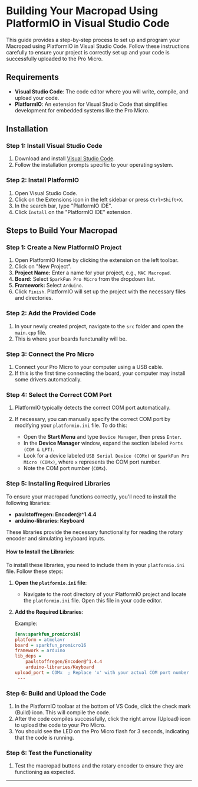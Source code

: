# Building Your Macropad Using PlatformIO in Visual Studio Code

This guide provides a step-by-step process to set up and program your Macropad using PlatformIO in Visual Studio Code. Follow these instructions carefully to ensure your project is correctly set up and your code is successfully uploaded to the Pro Micro.

## Requirements

- **Visual Studio Code**: The code editor where you will write, compile, and upload your code.
- **PlatformIO**: An extension for Visual Studio Code that simplifies development for embedded systems like the Pro Micro.

## Installation

### Step 1: Install Visual Studio Code

1. Download and install [Visual Studio Code](https://code.visualstudio.com/).
2. Follow the installation prompts specific to your operating system.

### Step 2: Install PlatformIO

1. Open Visual Studio Code.
2. Click on the Extensions icon in the left sidebar or press `Ctrl+Shift+X`.
3. In the search bar, type "PlatformIO IDE".
4. Click `Install` on the "PlatformIO IDE" extension.

## Steps to Build Your Macropad

### Step 1: Create a New PlatformIO Project

1. Open PlatformIO Home by clicking the extension on the left toolbar.
2. Click on "New Project".
3. **Project Name:** Enter a name for your project, e.g., `MAC Macropad`.
4. **Board:** Select `SparkFun Pro Micro` from the dropdown list.
5. **Framework:** Select `Arduino`.
6. Click `Finish`. PlatformIO will set up the project with the necessary files and directories.

### Step 2: Add the Provided Code

1. In your newly created project, navigate to the `src` folder and open the `main.cpp` file.
2. This is where your boards functunality will be.

### Step 3: Connect the Pro Micro

1. Connect your Pro Micro to your computer using a USB cable.
2. If this is the first time connecting the board, your computer may install some drivers automatically.

### Step 4: Select the Correct COM Port
1. PlatformIO typically detects the correct COM port automatically.

2. If necessary, you can manually specify the correct COM port by modifying your `platformio.ini` file. To do this:

   - Open the **Start Menu** and type `Device Manager`, then press `Enter`.
   - In the **Device Manager** window, expand the section labeled `Ports (COM & LPT)`.
   - Look for a device labeled `USB Serial Device (COMx)` or `SparkFun Pro Micro (COMx)`, where `x` represents the COM port number.
   - Note the COM port number (`COMx`).

### Step 5: Installing Required Libraries

To ensure your macropad functions correctly, you'll need to install the following libraries:

- **paulstoffregen: Encoder@^1.4.4**
- **arduino-libraries: Keyboard**

These libraries provide the necessary functionality for reading the rotary encoder and simulating keyboard inputs.

#### How to Install the Libraries:

To install these libraries, you need to include them in your `platformio.ini` file. Follow these steps:

1. **Open the `platformio.ini` file**:
   - Navigate to the root directory of your PlatformIO project and locate the `platformio.ini` file. Open this file in your code editor.

2. **Add the Required Libraries**:

   Example:
   ```ini
   [env:sparkfun_promicro16]
   platform = atmelavr
   board = sparkfun_promicro16
   framework = arduino
   lib_deps = 
       paulstoffregen/Encoder@^1.4.4
       arduino-libraries/Keyboard
   upload_port = COMx  ; Replace 'x' with your actual COM port number
    ---

### Step 6: Build and Upload the Code

1. In the PlatformIO toolbar at the bottom of VS Code, click the check mark (Build) icon. This will compile the code.
2. After the code compiles successfully, click the right arrow (Upload) icon to upload the code to your Pro Micro.
3. You should see the LED on the Pro Micro flash for 3 seconds, indicating that the code is running.


### Step 6: Test the Functionality

1. Test the macropad buttons and the rotary encoder to ensure they are functioning as expected.

---

